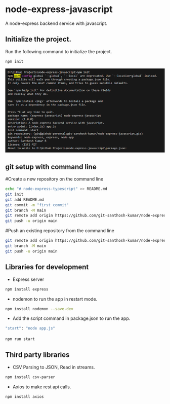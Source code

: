 # node-express-javascript
A node-express backend service with javascript.

## Initialize the project.
Run the following command to initialize the project.
```bash
npm init
```

![alt text](image.png)

## git setup with command line
#Create a new repository on the command line
```bash
echo "# node-express-typescript" >> README.md
git init
git add README.md
git commit -m "first commit"
git branch -M main
git remote add origin https://github.com/git-santhosh-kumar/node-express-typescript.git
git push -u origin main
```

#Push an existing repository from the command line
```bash
git remote add origin https://github.com/git-santhosh-kumar/node-express-typescript.git
git branch -M main
git push -u origin main
```

## Libraries for development

- Express server
```bash
npm install express
```

- nodemon to run the app in restart mode.
```bash
npm install nodemon --save-dev
```

- Add the script command in package.json to run the app.
```bash
"start": "node app.js"

npm run start
```

## Third party libraries
- CSV Parsing to JSON, Read in streams.
```bash
npm install csv-parser
```

- Axios to make rest api calls.
```bash
npm install axios
```